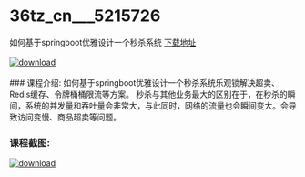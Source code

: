 # 36tz_cn___5215726
如何基于springboot优雅设计一个秒杀系统
[下载地址](http://www.36tz.cn/article/5215726 "下载地址")
<br/></br>[![download](http://36tz.cn/muke_img/2020_10_2-52-300x134.png "下载地址")](http://www.36tz.cn/article/5215726 "下载地址")
<br/></br>### 课程介绍:
如何基于springboot优雅设计一个秒杀系统乐观锁解决超卖、Redis缓存、令牌桶桶限流等方案。
秒杀与其他业务最大的区别在于，在秒杀的瞬间，系统的并发量和吞吐量会非常大，与此同时，网络的流量也会瞬间变大。会导致访问变慢、商品超卖等问题。

### 课程截图:
[![download](http://36tz.cn/muke_img/2020_10_1-56.png "下载地址")](http://www.36tz.cn/article/5215726 "下载地址")
